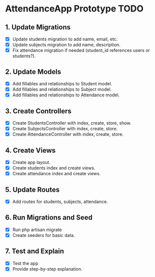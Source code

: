 # AttendanceApp Prototype TODO

## 1. Update Migrations
- [x] Update students migration to add name, email, etc.
- [x] Update subjects migration to add name, description.
- [x] Fix attendance migration if needed (student_id references users or students?).

## 2. Update Models
- [x] Add fillables and relationships to Student model.
- [x] Add fillables and relationships to Subject model.
- [x] Add fillables and relationships to Attendance model.

## 3. Create Controllers
- [x] Create StudentsController with index, create, store, show.
- [x] Create SubjectsController with index, create, store.
- [x] Create AttendanceController with index, create, store.

## 4. Create Views
- [x] Create app layout.
- [x] Create students index and create views.
- [x] Create attendance index and create views.

## 5. Update Routes
- [x] Add routes for students, subjects, attendance.

## 6. Run Migrations and Seed
- [x] Run php artisan migrate
- [x] Create seeders for basic data.

## 7. Test and Explain
- [x] Test the app
- [x] Provide step-by-step explanation.

